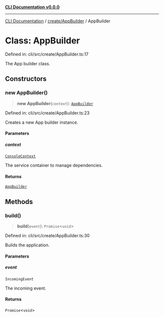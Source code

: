 [**CLI Documentation v0.0.0**](../../../README.md)

***

[CLI Documentation](../../../modules.md) / [create/AppBuilder](../README.md) / AppBuilder

# Class: AppBuilder

Defined in: cli/src/create/AppBuilder.ts:17

The App builder class.

## Constructors

### new AppBuilder()

> **new AppBuilder**(`context`): [`AppBuilder`](AppBuilder.md)

Defined in: cli/src/create/AppBuilder.ts:23

Creates a new App builder instance.

#### Parameters

##### context

[`ConsoleContext`](../../../declarations/interfaces/ConsoleContext.md)

The service container to manage dependencies.

#### Returns

[`AppBuilder`](AppBuilder.md)

## Methods

### build()

> **build**(`event`): `Promise`\<`void`\>

Defined in: cli/src/create/AppBuilder.ts:30

Builds the application.

#### Parameters

##### event

`IncomingEvent`

The incoming event.

#### Returns

`Promise`\<`void`\>
